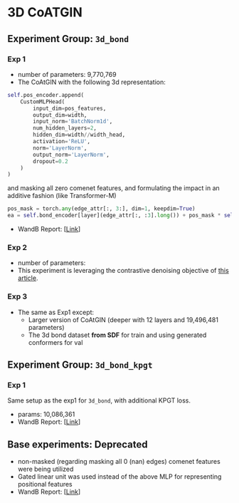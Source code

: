# 3D CoATGIN

## Experiment Group: `3d_bond`
### Exp 1
* number of parameters: 9,770,769
* The CoAtGIN with the following 3d representation:
```python
self.pos_encoder.append(
    CustomMLPHead(
        input_dim=pos_features,
        output_dim=width,
        input_norm='BatchNorm1d',
        num_hidden_layers=2,
        hidden_dim=width//width_head,
        activation='ReLU',
        norm='LayerNorm',
        output_norm='LayerNorm',
        dropout=0.2
    )
)
```
and masking all zero comenet features, and formulating the impact in an additive fashion (like Transformer-M)
```python
pos_mask = torch.any(edge_attr[:, 3:], dim=1, keepdim=True)
ea = self.bond_encoder[layer](edge_attr[:, :3].long()) + pos_mask * self.pos_encoder[layer](edge_attr[:, 3:])

```
* WandB Report: [[Link](https://wandb.ai/shayanfazeli/graphite_coatgin_docker/reports/CoAtGIN-base-Generated-conformer-3d-KPGT-Losses--VmlldzoyODI2MTQ2?accessToken=ia83542v1bkk6h3l8bac0jt5hzand8i4mi3fqprluoqtsqxt3zu1sutcp0u751ss)]

### Exp 2
* number of parameters:
* This experiment is leveraging the contrastive denoising objective of [this article](https://arxiv.org/pdf/2206.13602.pdf).

### Exp 3
* The same as Exp1 except:
  * Larger version of CoAtGIN (deeper with 12 layers and 19,496,481 parameters)
  * The 3d bond dataset __from SDF__ for train and using generated conformers for val


## Experiment Group: `3d_bond_kpgt`
### Exp 1
Same setup as the exp1 for `3d_bond`, with additional KPGT loss.
* params: 10,086,361
* WandB Report: [[Link](https://wandb.ai/shayanfazeli/graphite_coatgin_docker/reports/CoAtGIN-base-Generated-conformer-3d-KPGT-Losses--VmlldzoyODI2MTQ2?accessToken=ia83542v1bkk6h3l8bac0jt5hzand8i4mi3fqprluoqtsqxt3zu1sutcp0u751ss)]


## Base experiments: Deprecated
* non-masked (regarding masking all 0 (nan) edges) comenet features were being utilized
* Gated linear unit was used instead of the above MLP for representing positional features
* WandB Report: [[Link](https://wandb.ai/shayanfazeli/graphite_coatgin_docker/reports/Basic-3D-CoATGIN--VmlldzoyODA3MzIw?accessToken=4a25cfsr1hetl2f9z1d23c2ceohokylf1eo60qxq1x5qkcxp5beudfdw5qopydji)]
